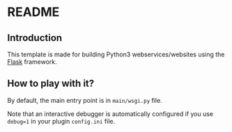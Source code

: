 # README

## Introduction

This template is made for building Python3 webservices/websites using
the [Flask](https://flask.palletsprojects.com) framework.

## How to play with it?

By default, the main entry point is in `main/wsgi.py` file.

Note that an interactive debugger is automatically configured if you use `debug=1`
in your plugin `config.ini` file.
